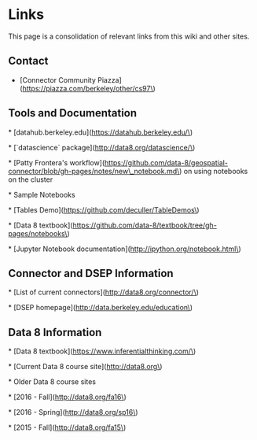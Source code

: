 # Links

This page is a consolidation of relevant links from this wiki and other sites. 

## Contact 

* \[Connector Community Piazza\]\(https://piazza.com/berkeley/other/cs97\) 

## Tools and Documentation

\* \[datahub.berkeley.edu\]\(https://datahub.berkeley.edu/\)

\* \[\`datascience\` package\]\(http://data8.org/datascience/\)

\* \[Patty Frontera's workflow\]\(https://github.com/data-8/geospatial-connector/blob/gh-pages/notes/new\_notebook.md\) on using notebooks on the cluster

\* Sample Notebooks

  \* \[Tables Demo\]\(https://github.com/deculler/TableDemos\)

  \* \[Data 8 textbook\]\(https://github.com/data-8/textbook/tree/gh-pages/notebooks\)

\* \[Jupyter Notebook documentation\]\(http://ipython.org/notebook.html\)



## Connector and DSEP Information

\* \[List of current connectors\]\(http://data8.org/connector/\)

\* \[DSEP homepage\]\(http://data.berkeley.edu/education\)

## Data 8 Information

\* \[Data 8 textbook\]\(https://www.inferentialthinking.com/\)

\* \[Current Data 8 course site\]\(http://data8.org\)

\* Older Data 8 course sites

  \* \[2016 - Fall\]\(http://data8.org/fa16\)

  \* \[2016 - Spring\]\(http://data8.org/sp16\)

  \* \[2015 - Fall\]\(http://data8.org/fa15\)



